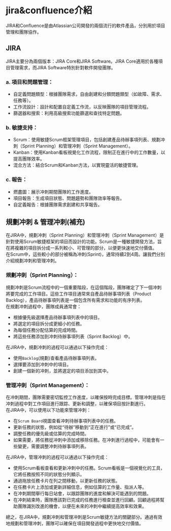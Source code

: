 # jira&confluence介紹
JIRA和Confluence是由Atlassian公司開發的兩個流行的軟件產品，分別用於項目管理和團隊協作。

## JIRA
JIRA主要分為兩個版本：JIRA Core和JIRA Software。JIRA Core適用於各種項目管理需求，而JIRA Software特別針對軟件開發團隊。   
   
### a. 項目和問題管理：   
* 自定義問題類型：根據團隊需求，自由創建和分類問題類型（如故障、需求、任務等）。
* 工作流設計：設計和配置自定義工作流，以反映團隊的項目管理流程。
* 篩選器和搜索：利用高級搜索功能篩選和查找特定問題。
   
### b. 敏捷支持：   
* Scrum：使用敏捷Scrum框架管理項目，包括創建產品待辦事項列表、規劃冲刺（Sprint Planning）和管理冲刺（Sprint Management）。
* Kanban：使用Kanban看板視覺化工作流程，限制正在進行中的工作數量，以提高團隊效率。
* 混合方法：結合Scrum和Kanban方法，以實現靈活的敏捷管理。
   
### c. 報告：   

* 燃盡圖：展示冲刺期間團隊的工作進度。
* 項目報告：生成項目狀態、問題趨勢和團隊效率等報告。
* 自定義報告：根據團隊需求創建和共享報告。
   
## 規劃冲刺 & 管理冲刺(補充)
在JIRA中，規劃冲刺（Sprint Planning）和管理冲刺（Sprint Management）是針對使用Scrum敏捷框架的項目而設計的功能。Scrum是一種敏捷開發方法，旨在將複雜的項目拆分成一系列較小、可管理的部分，以便更快速地交付價值。   
在Scrum中，這些較小的部分被稱為冲刺(Sprint)，通常持續2到4周。讓我們分別介紹規劃冲刺和管理冲刺。
   
### 規劃冲刺（Sprint Planning）：
規劃冲刺是Scrum流程中的一個重要階段，在這個階段，團隊確定了下一個冲刺將要完成的工作項目。這些工作項目通常來自產品待辦事項列表（Product Backlog），產品待辦事項列表是一個包含所有需求和功能的有序列表。   
在規劃冲刺過程中，團隊成員通常會：
* 根據優先級選擇產品待辦事項列表中的項目。
* 將選定的項目拆分成更細小的任務。
* 為每個任務分配估算的完成時間。
* 將這些任務添加到冲刺待辦事項列表（Sprint Backlog）中。   
   
在JIRA中，規劃冲刺的過程可以通過以下操作完成：
* 使用`Backlog`(規劃)查看產品待辦事項列表。
* 選擇要添加到冲刺中的項目。
* 創建一個新的冲刺，並將選定的項目添加到其中。   
   
### 管理冲刺（Sprint Management）：   
在冲刺期間，團隊需要密切監控工作進度，以確保按時完成目標。管理冲刺是指在冲刺過程中對工作項目進行跟踪、更新和調整，以確保項目按計劃進行。   
在JIRA中，可以使用以下功能來管理冲刺：   
* 在`Scrum Board`視圖查看冲刺待辦事項列表中的任務。
* 更新任務的狀態，例如從“待辦”移動到“正在進行”或“已完成”。
* 調整任務的優先級或估算的完成時間。
* 如果需要，將任務從冲刺中添加或移除任務。在冲刺進行過程中，可能會有一些變更，需要調整冲刺待辦事項列表。
   
在JIRA中，管理冲刺的過程可以通過以下操作完成：   
* 使用Scrum看板查看和更新冲刺中的任務。Scrum看板是一個視覺化的工具，它將任務按照不同的狀態分列顯示。
* 通過拖放任務卡片在列之間移動，以更新任務的狀態。
* 在任務卡片上添加或更新詳細信息，例如估算的工作量、指派人等。
* 在冲刺期間舉行每日站會，以跟踪團隊的進度和解決可能遇到的問題。
* 在冲刺結束時，團隊應該對已完成的任務進行檢查並進行回顧。回顧過程將幫助團隊識別改進的機會，以便在未來的冲刺中繼續提高效率和效果。   
   
 總之，在JIRA中，規劃冲刺和管理冲刺是Scrum敏捷方法的關鍵部分。通過有效地規劃和管理冲刺，團隊可以確保在項目開發過程中更快地交付價值。
